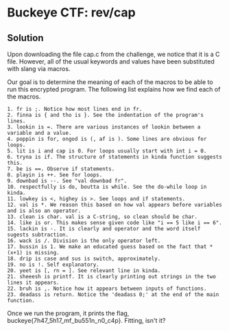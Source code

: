 # Buckeye CTF: rev/cap





## Solution

Upon downloading the file cap.c from the challenge, we notice that it is a C file. However, all of the usual keywords and values have been substituted with slang via macros.

Our goal is to determine the meaning of each of the macros to be able to run this encrypted program. The following list explains how we find each of the macros.

```
1. fr is ;. Notice how most lines end in fr.
2. finna is { and tho is }. See the indentation of the program's lines.
3. lookin is =. There are various instances of lookin between a variable and a value. 
4. poppin is for, ongod is (, af is ). Some lines are obvious for loops.
5. lit is i and cap is 0. For loops usually start with int i = 0. 
6. tryna is if. The structure of statements in kinda function suggests this. 
7. be is ==. Observe if statements.
8. playin is ++. See for loops.
9. downbad is --. See "val downbad fr". 
10. respectfully is do, boutta is while. See the do-while loop in kinda.
11. lowkey is <, highey is >. See loops and if statements. 
12. val is *. We reason this based on how val appears before variables and is also an operator.
13. clean is char. val is a C-string, so clean should be char.
14. like is or. This makes sense given code like "i == 5 like i == 6". 
15. lackin is -. It is clearly and operator and the word itself sugests subtraction.
16. wack is /. Division is the only operator left. 
17. bussin is 1. We make an educated guess based on the fact that *(x+1) is missing.
18. drip is case and sus is switch, approximately. 
19. no is !. Self explanatory.
20. yeet is [, rn = ]. See relevant line in kinda.
21. sheeesh is printf. It is clearly printing out strings in the two lines it appears. 
22. bruh is ,. Notice how it appears between inputs of functions. 
23. deadass is return. Notice the 'deadass 0;' at the end of the main function. 

```
Once we run the program, it prints the flag, buckeye{7h47_5h17_mf_bu551n_n0_c4p}. Fitting, isn't it?
